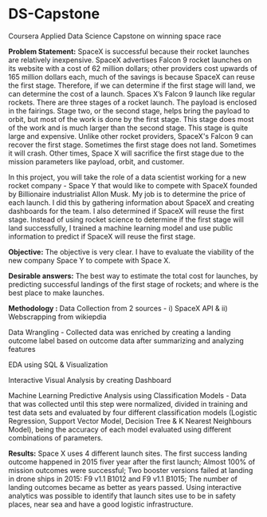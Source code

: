 # DS-Capstone
Coursera Applied Data Science Capstone on winning space race

**Problem Statement:**
SpaceX is successful because their rocket launches are relatively inexpensive. SpaceX advertises Falcon 9 rocket launches on its website with a cost of 62 million dollars; other providers cost upwards of 165 million dollars each, much of the savings is because SpaceX can reuse the first stage. Therefore, if we can determine if the first stage will land, we can determine the cost of a launch. Spaces X’s Falcon 9 launch like regular rockets. There are three stages of a rocket launch. The payload is enclosed in the fairings. Stage two, or the second stage, helps bring the payload to orbit, but most of the work is done by the first stage. This stage does most of the work and is much larger than the second stage. This stage is quite large and expensive. Unlike other rocket providers, SpaceX's Falcon 9 can recover the first stage. Sometimes the first stage does not land. Sometimes it will crash. Other times, Space X will sacrifice the first stage due to the mission parameters like payload, orbit, and customer.

In this project, you will take the role of a data scientist working for a new rocket company - Space Y that would like to compete with SpaceX founded by Billionaire industrialist Allon Musk. My job is to determine the price of each launch. I did this by gathering information about SpaceX and creating dashboards for the team. I also determined if SpaceX will reuse the first stage. Instead of using rocket science to determine if the first stage will land successfully, I trained a machine learning model and use public information to predict if SpaceX will reuse the first stage.

**Objective:**
The objective is very clear. I have to evaluate the viability of the new company Space Y to compete with Space X.

**Desirable answers:**
The best way to estimate the total cost for launches, by predicting successful landings of the first stage of rockets; and where is the best place to make launches.

**Methodology :**
Data Collection from 2 sources - i) SpaceX API & ii) Webscrapping from wikiepdia

Data Wrangling - Collected data was enriched by creating a landing outcome label based on outcome data after summarizing and analyzing features

EDA using SQL & Visualization

Interactive Visual Analysis by creating Dashboard

Machine Learning Predictive Analysis using Classification Models - Data that was collected until this step were normalized, divided in training and test data sets and evaluated by four different classification models (Logistic Regression, Support Vector Model, Decision Tree & K Nearest Neighbours Model), being the accuracy of each model evaluated using different combinations of parameters.

**Results:**
Space X uses 4 different launch sites.
The first success landing outcome happened in 2015 fiver year after the first launch;
Almost 100% of mission outcomes were successful;
Two booster versions failed at landing in drone ships in 2015: F9 v1.1 B1012 and F9 v1.1 B1015;
The number of landing outcomes became as better as years passed.
Using interactive analytics was possible to identify that launch sites use to be in safety places, near sea and have a good logistic infrastructure.
